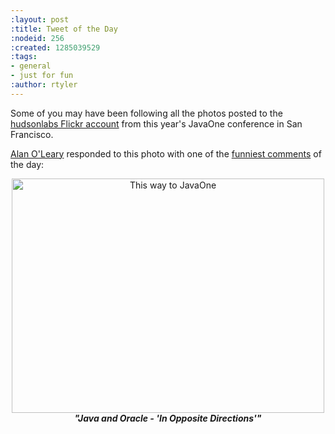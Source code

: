 ```yaml
---
:layout: post
:title: Tweet of the Day
:nodeid: 256
:created: 1285039529
:tags:
- general
- just for fun
:author: rtyler
---
```

Some of you may have been following all the photos posted to the [hudsonlabs Flickr account](http://www.flickr.com/photos/hudsonlabs/) from this year's JavaOne conference in San Francisco. 

[Alan O'Leary](http://twitter.com/a1o1) responded to this photo with one of the [funniest comments](http://twitter.com/a1o1/status/25032555850) of the day:



<center><a href="http://www.flickr.com/photos/hudsonlabs/5008009575/" title="This way to JavaOne by hudson.labs, on Flickr"><img src="http://farm5.static.flickr.com/4151/5008009575_52e7f18fdf.jpg" width="500" height="375" alt="This way to JavaOne" /></a><br clear="all"><strong><em>"Java and Oracle - 'In Opposite Directions'"</em></strong></center>
